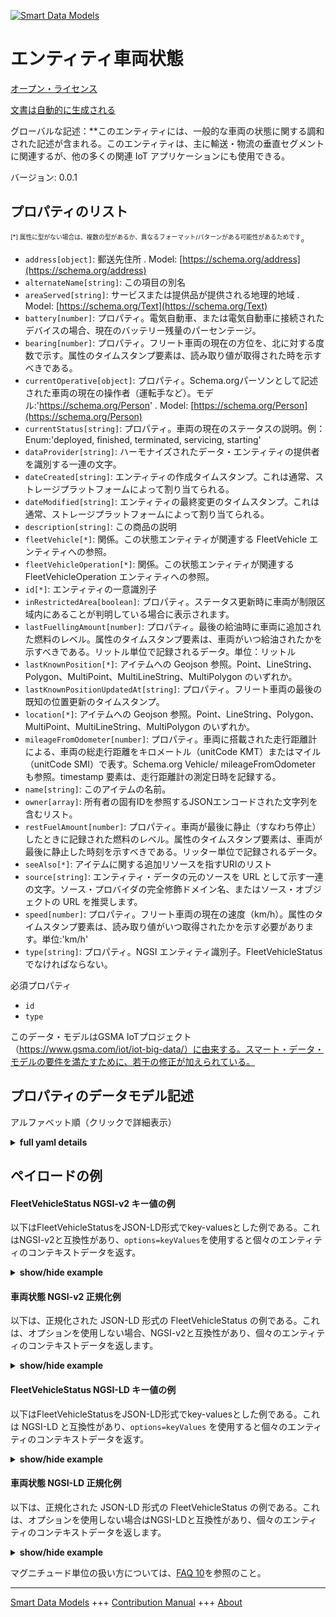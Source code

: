 <!-- 10-Header -->  
[![Smart Data Models](https://smartdatamodels.org/wp-content/uploads/2022/01/SmartDataModels_logo.png "Logo")](https://smartdatamodels.org)  
エンティティ車両状態  
==========<!-- /10-Header -->  
<!-- 15-License -->  
[オープン・ライセンス](https://github.com/smart-data-models//dataModel.Transportation/blob/master/FleetVehicleStatus/LICENSE.md)  
[文書は自動的に生成される](https://docs.google.com/presentation/d/e/2PACX-1vTs-Ng5dIAwkg91oTTUdt8ua7woBXhPnwavZ0FxgR8BsAI_Ek3C5q97Nd94HS8KhP-r_quD4H0fgyt3/pub?start=false&loop=false&delayms=3000#slide=id.gb715ace035_0_60)  
<!-- /15-License -->  
<!-- 20-Description -->  
グローバルな記述：**このエンティティには、一般的な車両の状態に関する調和された記述が含まれる。このエンティティは、主に輸送・物流の垂直セグメントに関連するが、他の多くの関連 IoT アプリケーションにも使用できる。  
バージョン: 0.0.1  
<!-- /20-Description -->  
<!-- 30-PropertiesList -->  

## プロパティのリスト  

<sup><sub>[*] 属性に型がない場合は、複数の型があるか、異なるフォーマット/パターンがある可能性があるためです</sub></sup>。  
- `address[object]`: 郵送先住所  . Model: [https://schema.org/address](https://schema.org/address)- `alternateName[string]`: この項目の別名  - `areaServed[string]`: サービスまたは提供品が提供される地理的地域  . Model: [https://schema.org/Text](https://schema.org/Text)- `battery[number]`: プロパティ。電気自動車、または電気自動車に接続されたデバイスの場合、現在のバッテリー残量のパーセンテージ。  - `bearing[number]`: プロパティ。フリート車両の現在の方位を、北に対する度数で示す。属性のタイムスタンプ要素は、読み取り値が取得された時を示すべきである。  - `currentOperative[object]`: プロパティ。Schema.orgパーソンとして記述された車両の現在の操作者（運転手など）。モデル:'https://schema.org/Person'  . Model: [https://schema.org/Person](https://schema.org/Person)- `currentStatus[string]`: プロパティ。車両の現在のステータスの説明。例：Enum:'deployed, finished, terminated, servicing, starting'  - `dataProvider[string]`: ハーモナイズされたデータ・エンティティの提供者を識別する一連の文字。  - `dateCreated[string]`: エンティティの作成タイムスタンプ。これは通常、ストレージプラットフォームによって割り当てられる。  - `dateModified[string]`: エンティティの最終変更のタイムスタンプ。これは通常、ストレージプラットフォームによって割り当てられる。  - `description[string]`: この商品の説明  - `fleetVehicle[*]`: 関係。この状態エンティティが関連する FleetVehicle エンティティへの参照。  - `fleetVehicleOperation[*]`: 関係。この状態エンティティが関連する FleetVehicleOperation エンティティへの参照。  - `id[*]`: エンティティの一意識別子  - `inRestrictedArea[boolean]`: プロパティ。ステータス更新時に車両が制限区域内にあることが判明している場合に表示されます。  - `lastFuellingAmount[number]`: プロパティ。最後の給油時に車両に追加された燃料のレベル。属性のタイムスタンプ要素は、車両がいつ給油されたかを示すべきである。リットル単位で記録されるデータ。単位：リットル  - `lastKnownPosition[*]`: アイテムへの Geojson 参照。Point、LineString、Polygon、MultiPoint、MultiLineString、MultiPolygon のいずれか。  - `lastKnownPositionUpdatedAt[string]`: プロパティ。フリート車両の最後の既知の位置更新のタイムスタンプ。  - `location[*]`: アイテムへの Geojson 参照。Point、LineString、Polygon、MultiPoint、MultiLineString、MultiPolygon のいずれか。  - `mileageFromOdometer[number]`: プロパティ。車両に搭載された走行距離計による、車両の総走行距離をキロメートル（unitCode KMT）またはマイル（unitCode SMI）で表す。Schema.org Vehicle/ mileageFromOdometer も参照。timestamp 要素は、走行距離計の測定日時を記録する。  - `name[string]`: このアイテムの名前。  - `owner[array]`: 所有者の固有IDを参照するJSONエンコードされた文字列を含むリスト。  - `restFuelAmount[number]`: プロパティ。車両が最後に静止（すなわち停止）したときに記録された燃料のレベル。属性のタイムスタンプ要素は、車両が最後に静止した時刻を示すべきである。リッター単位で記録されるデータ。  - `seeAlso[*]`: アイテムに関する追加リソースを指すURIのリスト  - `source[string]`: エンティティ・データの元のソースを URL として示す一連の文字。ソース・プロバイダの完全修飾ドメイン名、またはソース・オブジェクトの URL を推奨します。  - `speed[number]`: プロパティ。フリート車両の現在の速度（km/h）。属性のタイムスタンプ要素は、読み取り値がいつ取得されたかを示す必要があります。単位:'km/h'  - `type[string]`: プロパティ。NGSI エンティティ識別子。FleetVehicleStatusでなければならない。  <!-- /30-PropertiesList -->  
<!-- 35-RequiredProperties -->  
必須プロパティ  
- `id`  - `type`  <!-- /35-RequiredProperties -->  
<!-- 40-RequiredProperties -->  
このデータ・モデルはGSMA IoTプロジェクト（https://www.gsma.com/iot/iot-big-data/）に由来する。スマート・データ・モデルの要件を満たすために、若干の修正が加えられている。  
<!-- /40-RequiredProperties -->  
<!-- 50-DataModelHeader -->  
## プロパティのデータモデル記述  
アルファベット順（クリックで詳細表示）  
<!-- /50-DataModelHeader -->  
<!-- 60-ModelYaml -->  
<details><summary><strong>full yaml details</strong></summary>    
```yaml  
FleetVehicleStatus:    
  description: This entity contains a harmonised description of the status of a generic fleet vehicle. This entity is primarily associated with the vertical segment of the transport and logistics but may also be used many other related IoT applications.    
  properties:    
    address:    
      description: The mailing address    
      properties:    
        addressCountry:    
          description: 'Property. The country. For example, Spain. Model:''https://schema.org/addressCountry'''    
          type: string    
        addressLocality:    
          description: 'Property. The locality in which the street address is, and which is in the region. Model:''https://schema.org/addressLocality'''    
          type: string    
        addressRegion:    
          description: 'Property. The region in which the locality is, and which is in the country. Model:''https://schema.org/addressRegion'''    
          type: string    
        district:    
          description: 'A district is a type of administrative division that, in some countries, is managed by the local government.'    
          type: string    
        postOfficeBoxNumber:    
          description: 'Property. The post office box number for PO box addresses. For example, 03578. Model:''https://schema.org/postOfficeBoxNumber'''    
          type: string    
        postalCode:    
          description: 'Property. The postal code. For example, 24004. Model:''https://schema.org/https://schema.org/postalCode'''    
          type: string    
        streetAddress:    
          description: 'Property. The street address. Model:''https://schema.org/streetAddress'''    
          type: string    
        streetNr:    
          description: Number identifying a specific property on a public street.    
          type: string    
      type: object    
      x-ngsi:    
        model: https://schema.org/address    
        type: Property    
    alternateName:    
      description: An alternative name for this item    
      type: string    
      x-ngsi:    
        type: Property    
    areaServed:    
      description: The geographic area where a service or offered item is provided    
      type: string    
      x-ngsi:    
        model: https://schema.org/Text    
        type: Property    
    battery:    
      description: 'Property. The current percentage of battery left in case of an electric vehicle, or a device connected to the vehicle.'    
      maximum: 1    
      minimum: 0    
      type: number    
      x-ngsi:    
        type: Property    
    bearing:    
      description: Property. The current bearing of the fleet vehicle in degrees relative to North. The timestamp element of the attribute should indicate when the reading was obtained.    
      type: number    
      x-ngsi:    
        type: Property    
    currentOperative:    
      description: 'Property. The current operative (e.g. driver) of the vehicle described as a Schema.org  person. Model:''https://schema.org/Person'''    
      properties:    
        givenName:    
          type: string    
        jobTitle:    
          type: string    
      type: object    
      x-ngsi:    
        model: https://schema.org/Person    
        type: Property    
    currentStatus:    
      description: 'Property. A description of the current status of the vehicle e.g. Enum:''deployed, finished, terminated, servicing, starting'''    
      enum:    
        - deployed    
        - finished    
        - servicing    
        - starting    
        - terminated    
      type: string    
      x-ngsi:    
        type: Property    
    dataProvider:    
      description: A sequence of characters identifying the provider of the harmonised data entity.    
      type: string    
      x-ngsi:    
        type: Property    
    dateCreated:    
      description: Entity creation timestamp. This will usually be allocated by the storage platform.    
      format: date-time    
      type: string    
      x-ngsi:    
        type: Property    
    dateModified:    
      description: Timestamp of the last modification of the entity. This will usually be allocated by the storage platform.    
      format: date-time    
      type: string    
      x-ngsi:    
        type: Property    
    description:    
      description: A description of this item    
      type: string    
      x-ngsi:    
        type: Property    
    fleetVehicle:    
      anyOf:    
        - description: Property. Identifier format of any NGSI entity    
          maxLength: 256    
          minLength: 1    
          pattern: ^[\w\-\.\{\}\$\+\*\[\]`|~^@!,:\\]+$    
          type: string    
        - description: Property. Identifier format of any NGSI entity    
          format: uri    
          type: string    
      description: Relationship. Reference to the FleetVehicle entity to which this status entity relates.    
      x-ngsi:    
        type: Relationship    
    fleetVehicleOperation:    
      anyOf:    
        - description: Property. Identifier format of any NGSI entity    
          maxLength: 256    
          minLength: 1    
          pattern: ^[\w\-\.\{\}\$\+\*\[\]`|~^@!,:\\]+$    
          type: string    
        - description: Property. Identifier format of any NGSI entity    
          format: uri    
          type: string    
      description: Relationship. Reference to the FleetVehicleOperation entity to which this status entity relates.    
      x-ngsi:    
        type: Relationship    
    id:    
      anyOf: &fleetvehiclestatus_-_properties_-_owner_-_items_-_anyof    
        - description: Property. Identifier format of any NGSI entity    
          maxLength: 256    
          minLength: 1    
          pattern: ^[\w\-\.\{\}\$\+\*\[\]`|~^@!,:\\]+$    
          type: string    
        - description: Property. Identifier format of any NGSI entity    
          format: uri    
          type: string    
      description: Unique identifier of the entity    
      x-ngsi:    
        type: Property    
    inRestrictedArea:    
      description: Property. Indicates if the vehicle is known to be in a restricted area at the time of the status update.    
      type: boolean    
      x-ngsi:    
        type: Property    
    lastFuellingAmount:    
      description: 'Property. The level of fuel added to the vehicle at the last fuelling. The timestamp element of the attribute should indicate when the vehicle was fuelled. Data to be recorded in Litres. Units:''litres'''    
      type: number    
      x-ngsi:    
        type: Property    
        units: litres    
    lastKnownPosition:    
      description: 'Geojson reference to the item. It can be Point, LineString, Polygon, MultiPoint, MultiLineString or MultiPolygon'    
      oneOf: &fleetvehiclestatus_-_properties_-_location_-_oneof    
        - description: GeoProperty. Geojson reference to the item. Point    
          properties:    
            bbox:    
              items:    
                type: number    
              minItems: 4    
              type: array    
            coordinates:    
              items:    
                type: number    
              minItems: 2    
              type: array    
            type:    
              enum:    
                - Point    
              type: string    
          required:    
            - type    
            - coordinates    
          title: GeoJSON Point    
          type: object    
        - description: GeoProperty. Geojson reference to the item. LineString    
          properties:    
            bbox:    
              items:    
                type: number    
              minItems: 4    
              type: array    
            coordinates:    
              items:    
                items:    
                  type: number    
                minItems: 2    
                type: array    
              minItems: 2    
              type: array    
            type:    
              enum:    
                - LineString    
              type: string    
          required:    
            - type    
            - coordinates    
          title: GeoJSON LineString    
          type: object    
        - description: GeoProperty. Geojson reference to the item. Polygon    
          properties:    
            bbox:    
              items:    
                type: number    
              minItems: 4    
              type: array    
            coordinates:    
              items:    
                items:    
                  items:    
                    type: number    
                  minItems: 2    
                  type: array    
                minItems: 4    
                type: array    
              type: array    
            type:    
              enum:    
                - Polygon    
              type: string    
          required:    
            - type    
            - coordinates    
          title: GeoJSON Polygon    
          type: object    
        - description: GeoProperty. Geojson reference to the item. MultiPoint    
          properties:    
            bbox:    
              items:    
                type: number    
              minItems: 4    
              type: array    
            coordinates:    
              items:    
                items:    
                  type: number    
                minItems: 2    
                type: array    
              type: array    
            type:    
              enum:    
                - MultiPoint    
              type: string    
          required:    
            - type    
            - coordinates    
          title: GeoJSON MultiPoint    
          type: object    
        - description: GeoProperty. Geojson reference to the item. MultiLineString    
          properties:    
            bbox:    
              items:    
                type: number    
              minItems: 4    
              type: array    
            coordinates:    
              items:    
                items:    
                  items:    
                    type: number    
                  minItems: 2    
                  type: array    
                minItems: 2    
                type: array    
              type: array    
            type:    
              enum:    
                - MultiLineString    
              type: string    
          required:    
            - type    
            - coordinates    
          title: GeoJSON MultiLineString    
          type: object    
        - description: GeoProperty. Geojson reference to the item. MultiLineString    
          properties:    
            bbox:    
              items:    
                type: number    
              minItems: 4    
              type: array    
            coordinates:    
              items:    
                items:    
                  items:    
                    items:    
                      type: number    
                    minItems: 2    
                    type: array    
                  minItems: 4    
                  type: array    
                type: array    
              type: array    
            type:    
              enum:    
                - MultiPolygon    
              type: string    
          required:    
            - type    
            - coordinates    
          title: GeoJSON MultiPolygon    
          type: object    
      x-ngsi:    
        type: GeoProperty    
    lastKnownPositionUpdatedAt:    
      description: Property. The timestamp of the last known position update for the fleet vehicle.    
      format: date-time    
      type: string    
      x-ngsi:    
        type: Property    
    location:    
      description: 'Geojson reference to the item. It can be Point, LineString, Polygon, MultiPoint, MultiLineString or MultiPolygon'    
      oneOf: *fleetvehiclestatus_-_properties_-_location_-_oneof    
      x-ngsi:    
        type: GeoProperty    
    mileageFromOdometer:    
      description: Property. The total distance the fleet vehicle has travelled according to the on-board odometer in kilometres (unitCode KMT) or miles (unitCode SMI). See also Schema.org Vehicle/ mileageFromOdometer. The timestamp element records when the odometer reading was taken.    
      type: number    
      x-ngsi:    
        type: Property    
    name:    
      description: The name of this item.    
      type: string    
      x-ngsi:    
        type: Property    
    owner:    
      description: A List containing a JSON encoded sequence of characters referencing the unique Ids of the owner(s)    
      items:    
        anyOf: *fleetvehiclestatus_-_properties_-_owner_-_items_-_anyof    
        description: Property. Unique identifier of the entity    
      type: array    
      x-ngsi:    
        type: Property    
    restFuelAmount:    
      description: Property. The level of fuel recorded when the vehicle was last at rest (i.e. stopped). The timestamp element of the attribute should indicate when the vehicle was last at rest. Data to be recorded in Litres.    
      type: number    
      x-ngsi:    
        type: Property    
    seeAlso:    
      description: list of uri pointing to additional resources about the item    
      oneOf:    
        - items:    
            format: uri    
            type: string    
          minItems: 1    
          type: array    
        - format: uri    
          type: string    
      x-ngsi:    
        type: Property    
    source:    
      description: 'A sequence of characters giving the original source of the entity data as a URL. Recommended to be the fully qualified domain name of the source provider, or the URL to the source object.'    
      type: string    
      x-ngsi:    
        type: Property    
    speed:    
      description: 'Property. The current speed of the fleet vehicle (km/h). The timestamp element of the attribute should indicate when the reading was obtained. Units:''km/h'''    
      type: number    
      x-ngsi:    
        type: Property    
        units: km/h    
    type:    
      description: Property. NGSI Entity identifier. It has to be FleetVehicleStatus    
      enum:    
        - FleetVehicleStatus    
      type: string    
      x-ngsi:    
        type: Property    
  required:    
    - id    
    - type    
  type: object    
  x-derived-from: ""    
  x-disclaimer: 'Redistribution and use in source and binary forms, with or without modification, are permitted  provided that the license conditions are met. Copyleft (c) 2022 Contributors to Smart Data Models Program'    
  x-license-url: https://github.com/smart-data-models/dataModel.Transportation/blob/master/FleetVehicleStatus/LICENSE.md    
  x-model-schema: https://smart-data-models.github.io/dataModel.Transportation/FleetVehicleStatus/schema.json    
  x-model-tags: GSMA    
  x-version: 0.0.1    
```  
</details>    
<!-- /60-ModelYaml -->  
<!-- 70-MiddleNotes -->  
<!-- /70-MiddleNotes -->  
<!-- 80-Examples -->  
## ペイロードの例  
#### FleetVehicleStatus NGSI-v2 キー値の例  
以下はFleetVehicleStatusをJSON-LD形式でkey-valuesとした例である。これはNGSI-v2と互換性があり、`options=keyValues`を使用すると個々のエンティティのコンテキストデータを返す。  
<details><summary><strong>show/hide example</strong></summary>    
```json  
{  
  "id": "urn:ngsi-ld:FleetVehicleStatus:16ea1c5c-5aa6-11e8-8144-4b82063ca31c",  
  "type": "FleetVehicleStatus",  
  "battery": 0.81,  
  "source": "https://source.example.com",  
  "dataProvider": "https://provider.example.com",  
  "fleetVehicle": "urn:ngsi-ld:FleetVehicle:84c6a3a8-5aa6-11e8-bedc-27e105edd16f",  
  "fleetVehicleOperation": "urn:ngsi-ld:FleetVehicleOperation:a4f0a07a-5aa6-11e8-b70f-4b9d36e53d7b",  
  "restFuelAmount": 28,  
  "lastFuellingAmount": 95,  
  "currentStatus": "finished",  
  "currentOperative": {  
    "givenName": "John Smith",  
    "jobTitle": "Ambulance Operator"  
  },  
  "speed": 60,  
  "unitCode": "KMH",  
  "bearing": 80,  
  "lastKnownPosition": {  
    "type": "Point",  
    "coordinates": [  
      -104.99404,  
      39.75621  
    ]  
  },  
  "lastKnownPositionUpdatedAt": "2016-08-28T10:18:16Z",  
  "inRestrictedArea": true,  
  "mileageFromOdometer": 18756  
}  
```  
</details>  
#### 車両状態 NGSI-v2 正規化例  
以下は、正規化された JSON-LD 形式の FleetVehicleStatus の例である。これは、オプションを使用しない場合、NGSI-v2と互換性があり、個々のエンティティのコンテキストデータを返します。  
<details><summary><strong>show/hide example</strong></summary>    
```json  
{  
  "id": "urn:ngsi-ld:FleetVehicleStatus:16ea1c5c-5aa6-11e8-8144-4b82063ca31c",  
  "type": "FleetVehicleStatus",  
  "battery": {  
    "type": "Number",  
    "value": 0.81  
  },  
  "source": {  
    "type": "URL",  
    "value": "https://source.example.com"  
  },  
  "dataProvider": {  
    "type": "URL",  
    "value": "https://provider.example.com"  
  },  
  "fleetVehicle": {  
    "type": "Relationship",  
    "value": "urn:ngsi-ld:FleetVehicle:84c6a3a8-5aa6-11e8-bedc-27e105edd16f"  
  },  
  "fleetVehicleOperation": {  
    "type": "Relationship",  
    "value": "urn:ngsi-ld:FleetVehicleOperation:a4f0a07a-5aa6-11e8-b70f-4b9d36e53d7b"  
  },  
  "restFuelAmount": {  
    "type": "Number",  
    "value": 28  
  },  
  "lastFuellingAmount": {  
    "type": "Number",  
    "value": 95  
  },  
  "currentStatus": {  
    "type": "Text",  
    "value": "finished"  
  },  
  "currentOperative": {  
    "type": "StructuredValue",  
    "value": {  
      "givenName": "John Smith",  
      "jobTitle": "Ambulance Operator"  
    }  
  },  
  "speed": {  
    "type": "Number",  
    "value": 60  
  },  
  "bearing": {  
    "type": "Number",  
    "value": 80  
  },  
  "lastKnownPosition": {  
    "type": "geo:json",  
    "value": {  
      "type": "Point",  
      "coordinates": [  
        -104.99404,  
        39.75621  
      ]  
    }  
  },  
  "lastKnownPositionUpdatedAt": {  
    "type": "DateTime",  
    "value": "2016-08-28T10:18:16Z"  
  },  
  "inRestrictedArea": {  
    "type": "Boolean",  
    "value": true  
  },  
  "mileageFromOdometer": {  
    "type": "Number",  
    "value": 18756  
  }  
}  
```  
</details>  
#### FleetVehicleStatus NGSI-LD キー値の例  
以下はFleetVehicleStatusをJSON-LD形式でkey-valuesとした例である。これは NGSI-LD と互換性があり、`options=keyValues` を使用すると個々のエンティティのコンテキストデータを返す。  
<details><summary><strong>show/hide example</strong></summary>    
```json  
{  
  "id": "urn:ngsi-ld:FleetVehicleStatus:16ea1c5c-5aa6-11e8-8144-4b82063ca31c",  
  "type": "FleetVehicleStatus",  
  "battery": 0.81,  
  "bearing": 80,  
  "currentOperative": {  
    "givenName": "John Smith",  
    "jobTitle": "Ambulance Operator"  
  },  
  "currentStatus": "finished",  
  "dataProvider": "https://provider.example.com",  
  "fleetVehicle": "urn:ngsi-ld:FleetVehicle:84c6a3a8-5aa6-11e8-bedc-27e105edd16f",  
  "fleetVehicleOperation": "urn:ngsi-ld:FleetVehicleOperation:a4f0a07a-5aa6-11e8-b70f-4b9d36e53d7b",  
  "inRestrictedArea": true,  
  "lastFuellingAmount": 95,  
  "lastKnownPosition": {  
    "type": "Point",  
    "coordinates": [  
      -104.99404,  
      39.75621  
    ]  
  },  
  "lastKnownPositionUpdatedAt": "2016-08-28T10:18:16Z",  
  "mileageFromOdometer": 18756,  
  "restFuelAmount": 28,  
  "source": "https://source.example.com",  
  "speed": 60,  
  "unitCode": "KMH",  
  "@context": [  
    "https://raw.githubusercontent.com/smart-data-models/dataModel.Transportation/master/context.jsonld"  
  ]  
}  
```  
</details>  
#### 車両状態 NGSI-LD 正規化例  
以下は、正規化された JSON-LD 形式の FleetVehicleStatus の例である。これは、オプションを使用しない場合はNGSI-LDと互換性があり、個々のエンティティのコンテキストデータを返します。  
<details><summary><strong>show/hide example</strong></summary>    
```json  
{  
  "id": "urn:ngsi-ld:FleetVehicleStatus:16ea1c5c-5aa6-11e8-8144-4b82063ca31c",  
  "type": "FleetVehicleStatus",  
  "battery": {  
    "type": "Property",  
    "value": 0.81,  
    "observedAt": "2016-08-22T10:18:16Z"  
  },  
  "bearing": {  
    "type": "Property",  
    "value": 80,  
    "unitCode": "DD",  
    "observedAt": "2016-08-22T10:18:16Z"  
  },  
  "currentOperative": {  
    "type": "Property",  
    "value": {  
      "givenName": "John Smith",  
      "jobTitle": "Ambulance Operator"  
    }  
  },  
  "currentStatus": {  
    "type": "Property",  
    "value": "finished"  
  },  
  "dataProvider": {  
    "type": "Property",  
    "value": "https://provider.example.com"  
  },  
  "fleetVehicle": {  
    "type": "Relationship",  
    "object": "urn:ngsi-ld:FleetVehicle:84c6a3a8-5aa6-11e8-bedc-27e105edd16f"  
  },  
  "fleetVehicleOperation": {  
    "type": "Relationship",  
    "object": "urn:ngsi-ld:FleetVehicleOperation:a4f0a07a-5aa6-11e8-b70f-4b9d36e53d7b"  
  },  
  "inRestrictedArea": {  
    "type": "Property",  
    "value": true  
  },  
  "lastFuellingAmount": {  
    "type": "Property",  
    "value": 95,  
    "unitCode": "LTR",  
    "observedAt": "2016-08-22T10:18:16Z"  
  },  
  "lastKnownPosition": {  
    "type": "GeoProperty",  
    "value": {  
      "type": "Point",  
      "coordinates": [  
        -104.99404,  
        39.75621  
      ]  
    }  
  },  
  "lastKnownPositionUpdatedAt": {  
    "type": "Property",  
    "value": {  
      "@type": "DateTime",  
      "@value": "2016-08-28T10:18:16Z"  
    }  
  },  
  "mileageFromOdometer": {  
    "type": "Property",  
    "value": 18756,  
    "unitCode": "SMI",  
    "observedAt": "2016-08-22T10:18:16Z"  
  },  
  "restFuelAmount": {  
    "type": "Property",  
    "value": 28,  
    "unitCode": "LTR",  
    "observedAt": "2016-08-22T10:18:16Z"  
  },  
  "source": {  
    "type": "Property",  
    "value": "https://source.example.com"  
  },  
  "speed": {  
    "type": "Property",  
    "value": 60,  
    "unitCode": "KMH",  
    "observedAt": "2016-08-22T10:18:16Z"  
  },  
  "@context": [  
    "https://raw.githubusercontent.com/smart-data-models/dataModel.Transportation/master/context.jsonld"  
  ]  
}  
```  
</details><!-- /80-Examples -->  
<!-- 90-FooterNotes -->  
<!-- /90-FooterNotes -->  
<!-- 95-Units -->  
マグニチュード単位の扱い方については、[FAQ 10](https://smartdatamodels.org/index.php/faqs/)を参照のこと。  
<!-- /95-Units -->  
<!-- 97-LastFooter -->  
---  
[Smart Data Models](https://smartdatamodels.org) +++ [Contribution Manual](https://bit.ly/contribution_manual) +++ [About](https://bit.ly/Introduction_SDM)<!-- /97-LastFooter -->  
